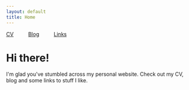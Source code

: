 ```yaml
---
layout: default
title: Home
---
```


[CV](./cv.html) &emsp; &emsp; [Blog](./blog.html) &emsp; &emsp; [Links](./links.html)

# Hi there!

I'm glad you've stumbled across my personal website. Check out my CV, blog and some links to stuff I like.
